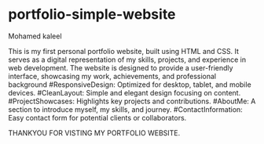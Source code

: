 # portfolio-simple-website


Mohamed kaleel



This is my first personal portfolio website, built using HTML and CSS. It serves as a digital representation of my skills, projects, and experience in web development. The website is designed to provide a user-friendly interface, showcasing my work, achievements, and professional background
#ResponsiveDesign: Optimized for desktop, tablet, and mobile devices.
#CleanLayout: Simple and elegant design focusing on content.
#ProjectShowcases: Highlights key projects and contributions.
#AboutMe: A section to introduce myself, my skills, and journey.
#ContactInformation: Easy contact form for potential clients or collaborators.

THANKYOU FOR VISTING MY PORTFOLIO WEBSITE.
